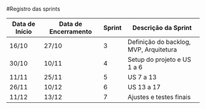 #Registro das sprints

| Data de Início | Data de Encerramento | Sprint | Descrição da Sprint |
| --------------- | -------------------- | ------ | ------------------- |
| 16/10           | 27/10                | 3      | Definição do backlog, MVP, Arquitetura |
| 30/10           | 10/11                | 4      | Setup do projeto e US 1 a 6 |
| 11/11           | 25/11                | 5      | US 7 a 13 |
| 26/11           | 10/12                | 6      | US 13 a 17 |
| 11/12           | 13/12                | 7      | Ajustes e testes finais  |